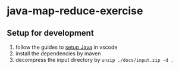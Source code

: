 # java-map-reduce-exercise

## Setup for development

1. follow the guides to [setup Java](https://code.visualstudio.com/docs/java/java-project) in vscode
2. install the dependencies by maven
3. decompress the input directory by `unzip ./docs/input.zip -d .`
